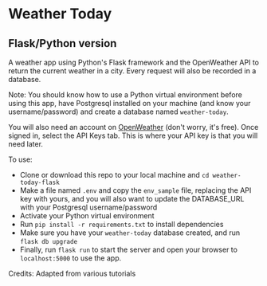 # Weather Today
## Flask/Python version

A weather app using Python's Flask framework and the OpenWeather API to return the current weather in a city. Every request will also be recorded in a database.

Note: You should know how to use a Python virtual environment before using this app, have Postgresql installed on your machine (and know your username/password) and create a database named `weather-today`.

You will also need an account on [OpenWeather](https://openweathermap.org/api) (don't worry, it's free). Once signed in, select the API Keys tab. This is where your API key is that you will need later.

To use:  
- Clone or download this repo to your local machine and `cd weather-today-flask`
- Make a file named `.env` and copy the `env_sample` file, replacing the API key with yours, and  you will also want to update the DATABASE_URL with your Postgresql username/password
- Activate your Python virtual environment
- Run `pip install -r requirements.txt` to install dependencies
- Make sure you have your `weather-today` database created, and run `flask db upgrade`
- Finally, run `flask run` to start the server and open your browser to `localhost:5000` to use the app.
 
Credits: Adapted from various tutorials
